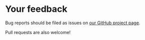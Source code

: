 # Your feedback

Bug reports should be filed as issues on [our GitHub project
page](https://github.com/emarsden/dash-mpd-cli). 

Pull requests are also welcome!
